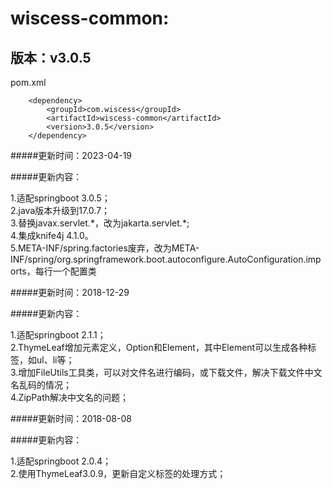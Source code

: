 # wiscess-common:

## 版本：v3.0.5

pom.xml

```
    <dependency>
        <groupId>com.wiscess</groupId>
        <artifactId>wiscess-common</artifactId>
        <version>3.0.5</version>
    </dependency>
```
#####更新时间：2023-04-19

#####更新内容：

1.适配springboot 3.0.5；<br/>
2.java版本升级到17.0.7；<br/>
3.替换javax.servlet.\*，改为jakarta.servlet.\*;<br/>
4.集成knife4j 4.1.0。<br/>
5.META-INF/spring.factories废弃，改为META-INF/spring/org.springframework.boot.autoconfigure.AutoConfiguration.imports，每行一个配置类<br/>



#####更新时间：2018-12-29

#####更新内容：

1.适配springboot 2.1.1；<br/>
2.ThymeLeaf增加元素定义，Option和Element，其中Element可以生成各种标签，如ul、li等；<br/>
3.增加FileUtils工具类，可以对文件名进行编码，或下载文件，解决下载文件中文名乱码的情况；<br/>
4.ZipPath解决中文名的问题；

#####更新时间：2018-08-08

#####更新内容：

1.适配springboot 2.0.4；<br/>
2.使用ThymeLeaf3.0.9，更新自定义标签的处理方式；



